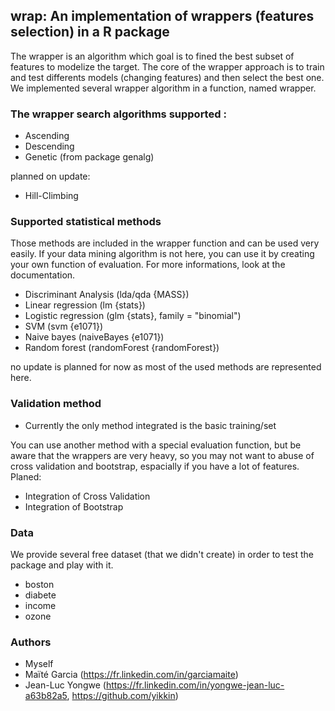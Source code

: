 ## wrap: An implementation of wrappers (features selection) in a R package
The wrapper is an algorithm which goal is to fined the best subset of features to modelize the target. 
The core of the wrapper approach is to train and test differents models (changing features) and then select the best one.
We implemented several wrapper algorithm in a function, named wrapper. 
### The wrapper search algorithms supported :  
- Ascending 
- Descending
- Genetic (from package genalg)

planned on update: 
- Hill-Climbing 

### Supported statistical methods
Those methods are included in the wrapper function and can be used very easily. 
If your data mining algorithm is not here, you can use it by creating your own function of evaluation. 
For more informations, look at the documentation.
- Discriminant Analysis         (lda/qda {MASS})
- Linear regression             (lm {stats}) 
- Logistic regression           (glm {stats}, family = "binomial") 
- SVM                           (svm {e1071})
- Naive bayes                   (naiveBayes {e1071})
- Random forest                 (randomForest {randomForest})

no update is planned for now as most of the used methods are represented here.
### Validation method  
- Currently the only method integrated is the basic training/set

You can use another method with a special evaluation function, but be aware that the wrappers are very heavy, so you may not want to abuse of cross validation and bootstrap, espacially if you have a lot of features.<br />
Planed:
- Integration of Cross Validation
- Integration of Bootstrap

### Data
We provide several free dataset (that we didn't create) in order to test the package and play with it.
- boston
- diabete
- income
- ozone

### Authors
- Myself
- Maïté Garcia (https://fr.linkedin.com/in/garciamaite)
- Jean-Luc Yongwe (https://fr.linkedin.com/in/yongwe-jean-luc-a63b82a5, https://github.com/yikkin)
